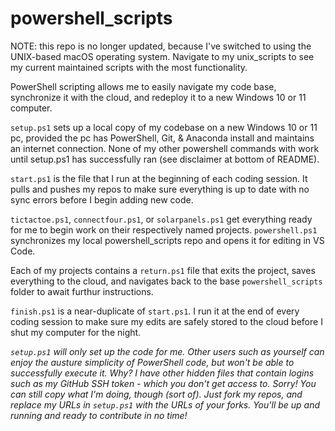 # powershell_scripts

NOTE: this repo is no longer updated, because I've switched to using the UNIX-based macOS operating system. Navigate to my unix_scripts to see my current maintained scripts with the most functionality.

PowerShell scripting allows me to easily navigate my code base, synchronize it with the cloud, and redeploy it to a new Windows 10 or 11 computer.

`setup.ps1` sets up a local copy of my codebase on a new Windows 10 or 11 pc, provided the pc has PowerShell, Git, & Anaconda install and maintains an internet connection. None of my other powershell commands with work until setup.ps1 has successfully ran (see disclaimer at bottom of README).

`start.ps1` is the file that I run at the beginning of each coding session. It pulls and pushes my repos to make sure everything is up to date with no sync errors before I begin adding new code.

`tictactoe.ps1`, `connectfour.ps1`, or `solarpanels.ps1` get everything ready for me to begin work on their respectively named projects. `powershell.ps1` synchronizes my local powershell_scripts repo and opens it for editing in VS Code.

Each of my projects contains a `return.ps1` file that exits the project, saves everything to the cloud, and navigates back to the base `powershell_scripts` folder to await furthur instructions.

`finish.ps1` is a near-duplicate of `start.ps1`. I run it at the end of every coding session to make sure my edits are safely stored to the cloud before I shut my computer for the night.

*`setup.ps1` will only set up the code for me. Other users such as yourself can enjoy the austure simplicity of PowerShell code, but won't be able to successfully execute it. Why?
I have other hidden files that contain logins such as my GitHub SSH token - which you don't get access to. Sorry! You can still copy what I'm doing, though (sort of). Just fork
my repos, and replace my URLs in `setup.ps1` with the URLs of your forks. You'll be up and running and ready to contribute in no time!*




